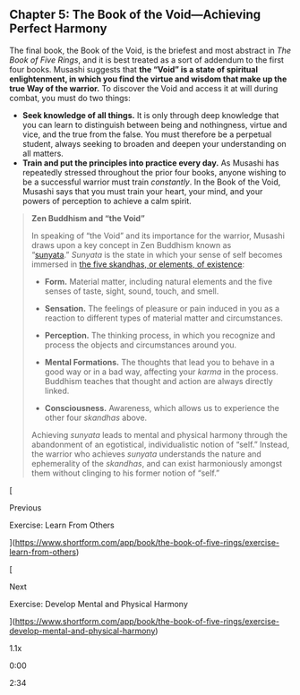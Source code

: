 ## Chapter 5: The Book of the Void—Achieving Perfect Harmony

The final book, the Book of the Void, is the briefest and most abstract in _The Book of Five Rings_, and it is best treated as a sort of addendum to the first four books. Musashi suggests that **the “Void” is a state of spiritual enlightenment, in which you find the virtue and wisdom that make up the true Way of the warrior.** To discover the Void and access it at will during combat, you must do two things:

- **Seek knowledge of all things.** It is only through deep knowledge that you can learn to distinguish between being and nothingness, virtue and vice, and the true from the false. You must therefore be a perpetual student, always seeking to broaden and deepen your understanding on all matters.
- **Train and put the principles into practice every day.** As Musashi has repeatedly stressed throughout the prior four books, anyone wishing to be a successful warrior must train _constantly_. In the Book of the Void, Musashi says that you must train your heart, your mind, and your powers of perception to achieve a calm spirit.

> **Zen Buddhism and “the Void”**
> 
> In speaking of “the Void” and its importance for the warrior, Musashi draws upon a key concept in Zen Buddhism known as “[sunyata](https://www.britannica.com/topic/sunyata).” _Sunyata_ is the state in which your sense of self becomes immersed in [the five skandhas, or elements, of existence](https://www.learnreligions.com/the-skandhas-450192):
> 
> - **Form.** Material matter, including natural elements and the five senses of taste, sight, sound, touch, and smell.
>     
> - **Sensation.** The feelings of pleasure or pain induced in you as a reaction to different types of material matter and circumstances.
>     
> - **Perception.** The thinking process, in which you recognize and process the objects and circumstances around you.
>     
> - **Mental Formations.** The thoughts that lead you to behave in a good way or in a bad way, affecting your _karma_ in the process. Buddhism teaches that thought and action are always directly linked.
>     
> - **Consciousness.** Awareness, which allows us to experience the other four _skandhas_ above.
>     
> 
> Achieving _sunyata_ leads to mental and physical harmony through the abandonment of an egotistical, individualistic notion of “self.” Instead, the warrior who achieves _sunyata_ understands the nature and ephemerality of the _skandhas_, and can exist harmoniously amongst them without clinging to his former notion of “self.”

[

Previous

Exercise: Learn From Others

](https://www.shortform.com/app/book/the-book-of-five-rings/exercise-learn-from-others)

[

Next

Exercise: Develop Mental and Physical Harmony

](https://www.shortform.com/app/book/the-book-of-five-rings/exercise-develop-mental-and-physical-harmony)

1.1x

0:00

2:34